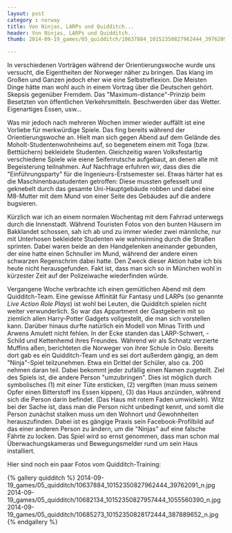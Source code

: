 ```yaml
---
layout: post
category : norway
title: Von Ninjas, LARPs und Quidditch... 
header: Von Ninjas, LARPs und Quidditch... 
thumb: 2014-09-19_games/05_quidditch/10637884_10152350827962444_39762091_n.jpg

---
```


In verschiedenen Vorträgen während der Orientierungswoche wurde uns versucht, die Eigentheiten der Norweger näher zu bringen. Das klang im Großen und Ganzen jedoch eher wie eine Selbstreflexion. Die Meisten Dinge hätte man wohl auch in einem Vortrag über die Deutschen gehört. Skepsis gegenüber Fremdem. Das "Maximum-distance"-Prinzip beim Besetzten von öffentlichen Verkehrsmitteln. Beschwerden über das Wetter. Eigenartiges Essen, usw<!--more-->... 

Was mir jedoch nach mehreren Wochen immer wieder auffällt ist eine Vorliebe für merkwürdige Spiele. Das fing bereits während der Orientierungswoche an. Hielt man sich gegen Abend auf dem Gelände des Moholt-Studentenwohnheims auf, so begenetem einem mit Toga (bzw. Betttüchern) bekleidete Studenten. Gleichzeitig waren Volksfestartig verschiedene Spiele wie eiene Seifenrutsche aufgebaut, an denen alle mit Begeisterung teilnahmen. Auf Nachfrage erfuhren wir, dass dies die "Einführungsparty" für
die Ingenieurs-Erstsemester sei. Etwas härter hat es die Maschinenbaustudenten getroffen: Diese mussten gefesselt und geknebelt durch das gesamte Uni-Hauptgebäude robben und dabei eine M8-Mutter mit dem Mund von einer Seite des Gebäudes auf die andere bugsieren.

Kürzlich war ich an einem normalen Wochentag mit dem Fahrrad unterwegs durch die Innenstadt. Während Touristen Fotos von den bunten Häusern im Bakklandet schossen, sah ich ab und zu immer wieder zwei männliche,
nur mit Unterhosen bekleidete Studenten wie wahnsinning durch die Straßen sprinten. Dabei waren beide an den Handgelenken aneinander gebunden, der eine hatte einen Schnuller im Mund, während der andere einen schwarzen Regenschrim dabei hatte. Den Zweck dieser Aktion habe ich bis heute nicht herausgefunden. Fakt ist, dass man sich so in München wohl in kürzester Zeit auf der Polizeiwache wiederfinden würde. 

Vergangene Woche verbrachte ich einen gemütlichen Abend mit dem Quidditch-Team. Eine gewisse Affinität für Fantasy und LARPs (so genannte *Live Action Role Plays*) ist wohl bei Leuten, die Quidditch spielen nicht weiter verwunderlich. So war das Appartment der Gastgeberin mit so ziemlich allen Harry-Potter Gadgets vollgestellt, die man sich vorstellen kann. Darüber hinaus durfte natürlich ein Modell von Minas Tirith und Arwens Amulett nicht fehlen. In der Ecke standen das LARP-Schwert, 
-Schild und Kettenhemd ihres Freundes. Während wir als Schnatz verzierte Muffins aßen,
berichteten die Norweger von ihrer Schule in Oslo. Bereits dort gab es ein Quidditch-Team und es sei dort außerdem gängig, an dem "Ninja"-Spiel teilzunehmen. Etwa ein Drittel der Schüler, also ca. 200 nehmen daran teil. Dabei bekommt jeder zufällig einen Namen zugeteilt. Ziel des Spiels ist, die andere Person "umzubringen". Dies ist möglich durch symbolisches
    (1) mit einer Tüte ersticken,
    (2) vergiften (man muss seinem Opfer einen Bitterstoff ins Essen kippen),
    (3) das Haus anzünden, während sich die Person darin befindet. (Das Haus mit rotem Faden umwickeln).
Witz bei der Sache ist, dass man die Person nicht unbedingt kennt, und somit die Person zunächst stalken muss um den Wohnort und Gewohnheiten herauszufinden. Dabei ist es gängige Praxis sein Facebook-Profilbild auf das einer anderen Person zu ändern, um die "Ninjas" auf eine falsche Fährte zu locken. Das Spiel wird so ernst genommen, dass man schon mal Überwachungskameras und Bewegungsmelder rund um sein
Haus installiert. 

Hier sind noch ein paar Fotos vom Quidditch-Training:

{% gallery quidditch %}
2014-09-19_games/05_quidditch/10637884_10152350827962444_39762091_n.jpg
2014-09-19_games/05_quidditch/10682134_10152350827957444_1055560390_n.jpg
2014-09-19_games/05_quidditch/10685273_10152350828172444_387889652_n.jpg
{% endgallery %}
